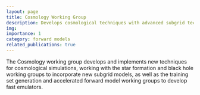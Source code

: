 ```yaml
---
layout: page
title: Cosmology Working Group
description: Develops cosmological techniques with advanced subgrid techniques to carry out large cosmological simulations for training and analysis.
img:
importance: 1
category: forward models
related_publications: true
---
```


The Cosmology working group develops and implements new techniques for cosmological simulations, working with the star formation and black hole working groups to incorporate new subgrid models, as well as the training set generation and accelerated forward model working groups to develop fast emulators.
